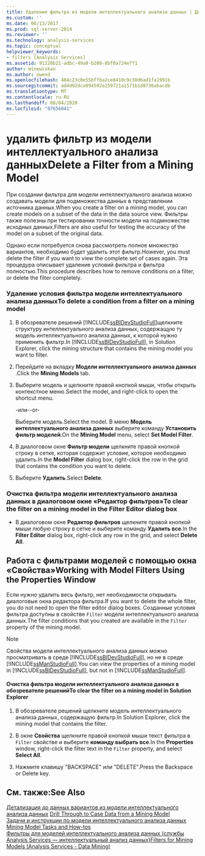 ```yaml
---
title: Удаление фильтра из модели интеллектуального анализа данных | Документация Майкрософт
ms.custom: ''
ms.date: 06/13/2017
ms.prod: sql-server-2014
ms.reviewer: ''
ms.technology: analysis-services
ms.topic: conceptual
helpviewer_keywords:
- filters [Analysis Services]
ms.assetid: 91220b21-adbc-49a9-b200-8bf0a724eff1
author: minewiskan
ms.author: owend
ms.openlocfilehash: 404c23c0e55bffba2ce8410c9c30d6ad1fa1991b
ms.sourcegitcommit: ad4d92dce894592a259721a1571b1d8736abacdb
ms.translationtype: MT
ms.contentlocale: ru-RU
ms.lasthandoff: 08/04/2020
ms.locfileid: "87656041"
---
```

# <a name="delete-a-filter-from-a-mining-model"></a><span data-ttu-id="37902-102">удалить фильтр из модели интеллектуального анализа данных</span><span class="sxs-lookup"><span data-stu-id="37902-102">Delete a Filter from a Mining Model</span></span>
  <span data-ttu-id="37902-103">При создании фильтра для модели интеллектуального анализа можно создавать модели для подмножества данных в представлении источника данных.</span><span class="sxs-lookup"><span data-stu-id="37902-103">When you create a filter on a mining model, you can create models on a subset of the data in the data source view.</span></span> <span data-ttu-id="37902-104">Фильтры также полезны при тестировании точности модели на подмножестве исходных данных.</span><span class="sxs-lookup"><span data-stu-id="37902-104">Filters are also useful for testing the accuracy of the model on a subset of the original data.</span></span>  
  
 <span data-ttu-id="37902-105">Однако если потребуется снова рассмотреть полное множество вариантов, необходимо будет удалить этот фильтр.</span><span class="sxs-lookup"><span data-stu-id="37902-105">However, you must delete the filter if you want to view the complete set of cases again.</span></span> <span data-ttu-id="37902-106">Эта процедура описывает удаление условий фильтра и фильтра полностью.</span><span class="sxs-lookup"><span data-stu-id="37902-106">This procedure describes how to remove conditions on a filter, or delete the filter completely.</span></span>  
  
### <a name="to-delete-a-condition-from-a-filter-on-a-mining-model"></a><span data-ttu-id="37902-107">Удаление условия фильтра модели интеллектуального анализа данных</span><span class="sxs-lookup"><span data-stu-id="37902-107">To delete a condition from a filter on a mining model</span></span>  
  
1.  <span data-ttu-id="37902-108">В обозревателе решений [!INCLUDE[ssBIDevStudioFull](../../includes/ssbidevstudiofull-md.md)]щелкните структуру интеллектуального анализа данных, содержащую ту модель интеллектуального анализа данных, к которой нужно применить фильтр.</span><span class="sxs-lookup"><span data-stu-id="37902-108">In [!INCLUDE[ssBIDevStudioFull](../../includes/ssbidevstudiofull-md.md)], in Solution Explorer, click the mining structure that contains the mining model you want to filter.</span></span>  
  
2.  <span data-ttu-id="37902-109">Перейдите на вкладку **Модели интеллектуального анализа данных** .</span><span class="sxs-lookup"><span data-stu-id="37902-109">Click the **Mining Models** tab.</span></span>  
  
3.  <span data-ttu-id="37902-110">Выберите модель и щелкните правой кнопкой мыши, чтобы открыть контекстное меню.</span><span class="sxs-lookup"><span data-stu-id="37902-110">Select the model, and right-click to open the shortcut menu.</span></span>  
  
     <span data-ttu-id="37902-111">-или-</span><span class="sxs-lookup"><span data-stu-id="37902-111">-or-</span></span>  
  
     <span data-ttu-id="37902-112">Выберите модель.</span><span class="sxs-lookup"><span data-stu-id="37902-112">Select the model.</span></span> <span data-ttu-id="37902-113">В меню **Модель интеллектуального анализа данных** выберите команду **Установить фильтр моделей**.</span><span class="sxs-lookup"><span data-stu-id="37902-113">On the **Mining Model** menu, select **Set Model Filter**.</span></span>  
  
4.  <span data-ttu-id="37902-114">В диалоговом окне **Фильтр модели** щелкните правой кнопкой строку в сетке, которая содержит условие, которое необходимо удалить.</span><span class="sxs-lookup"><span data-stu-id="37902-114">In the **Model Filter** dialog box, right-click the row in the grid that contains the condition you want to delete.</span></span>  
  
5.  <span data-ttu-id="37902-115">Выберите **Удалить**.</span><span class="sxs-lookup"><span data-stu-id="37902-115">Select **Delete**.</span></span>  
  
### <a name="to-clear-the-filter-on-a-mining-model-in-the-filter-editor-dialog-box"></a><span data-ttu-id="37902-116">Очистка фильтра модели интеллектуального анализа данных в диалоговом окне «Редактор фильтров»</span><span class="sxs-lookup"><span data-stu-id="37902-116">To clear the filter on a mining model in the Filter Editor dialog box</span></span>  
  
-   <span data-ttu-id="37902-117">В диалоговом окне **Редактор фильтров** щелкните правой кнопкой мыши любую строку в сетке и выберите команду **Удалить все**.</span><span class="sxs-lookup"><span data-stu-id="37902-117">In the **Filter Editor** dialog box, right-click any row in the grid, and select **Delete All**.</span></span>  
  
## <a name="working-with-model-filters-using-the-properties-window"></a><span data-ttu-id="37902-118">Работа с фильтрами моделей с помощью окна «Свойства»</span><span class="sxs-lookup"><span data-stu-id="37902-118">Working with Model Filters Using the Properties Window</span></span>  
 <span data-ttu-id="37902-119">Если нужно удалить весь фильтр, нет необходимости открывать диалоговые окна редактора фильтра.</span><span class="sxs-lookup"><span data-stu-id="37902-119">If you want to delete the whole filter, you do not need to open the filter editor dialog boxes.</span></span> <span data-ttu-id="37902-120">Созданные условия фильтра доступны в свойстве `Filter` модели интеллектуального анализа данных.</span><span class="sxs-lookup"><span data-stu-id="37902-120">The filter conditions that you created are available in the `Filter` property of the mining model.</span></span>  
  
> [!NOTE]  
>  <span data-ttu-id="37902-121">Свойства модели интеллектуального анализа данных можно просматривать в среде [!INCLUDE[ssBIDevStudioFull](../../includes/ssbidevstudiofull-md.md)], но не в среде [!INCLUDE[ssManStudioFull](../../includes/ssmanstudiofull-md.md)].</span><span class="sxs-lookup"><span data-stu-id="37902-121">You can view the properties of a mining model in [!INCLUDE[ssBIDevStudioFull](../../includes/ssbidevstudiofull-md.md)], but not in [!INCLUDE[ssManStudioFull](../../includes/ssmanstudiofull-md.md)].</span></span>  
  
#### <a name="to-clear-the-filter-on-a-mining-model-in-solution-explorer"></a><span data-ttu-id="37902-122">Очистка фильтра модели интеллектуального анализа данных в обозревателе решений</span><span class="sxs-lookup"><span data-stu-id="37902-122">To clear the filter on a mining model in Solution Explorer</span></span>  
  
1.  <span data-ttu-id="37902-123">В обозревателе решений щелкните модель интеллектуального анализа данных, содержащую фильтр.</span><span class="sxs-lookup"><span data-stu-id="37902-123">In Solution Explorer, click the mining model that contains the filter.</span></span>  
  
2.  <span data-ttu-id="37902-124">В окне **Свойства** щелкните правой кнопкой мыши текст фильтра в `Filter` свойстве и выберите **команду выбрать все**.</span><span class="sxs-lookup"><span data-stu-id="37902-124">In the **Properties** window, right-click the filter text in the `Filter` property, and select **Select All**.</span></span>  
  
3.  <span data-ttu-id="37902-125">Нажмите клавишу "BACKSPACE" или "DELETE".</span><span class="sxs-lookup"><span data-stu-id="37902-125">Press the Backspace or Delete key.</span></span>  
  
## <a name="see-also"></a><span data-ttu-id="37902-126">См. также:</span><span class="sxs-lookup"><span data-stu-id="37902-126">See Also</span></span>  
 <span data-ttu-id="37902-127">[Детализация до данных вариантов из модели интеллектуального анализа данных](drill-through-to-case-data-from-a-mining-model.md) </span><span class="sxs-lookup"><span data-stu-id="37902-127">[Drill Through to Case Data from a Mining Model](drill-through-to-case-data-from-a-mining-model.md) </span></span>  
 <span data-ttu-id="37902-128">[Задачи и инструкции по модели интеллектуального анализа данных](mining-model-tasks-and-how-tos.md) </span><span class="sxs-lookup"><span data-stu-id="37902-128">[Mining Model Tasks and How-tos](mining-model-tasks-and-how-tos.md) </span></span>  
 [<span data-ttu-id="37902-129">Фильтры для моделей интеллектуального анализа данных (службы Analysis Services — интеллектуальный анализ данных)</span><span class="sxs-lookup"><span data-stu-id="37902-129">Filters for Mining Models &#40;Analysis Services - Data Mining&#41;</span></span>](mining-models-analysis-services-data-mining.md)  
  
  
